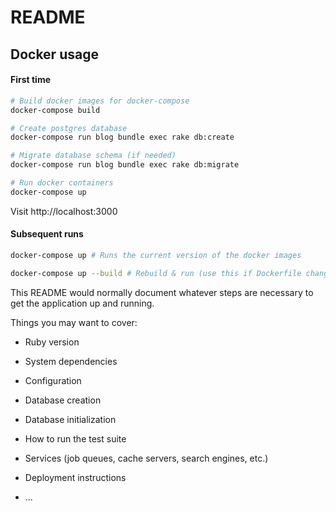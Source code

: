 # README

## Docker usage

#### First time
```bash
# Build docker images for docker-compose
docker-compose build

# Create postgres database
docker-compose run blog bundle exec rake db:create

# Migrate database schema (if needed)
docker-compose run blog bundle exec rake db:migrate

# Run docker containers
docker-compose up
```

Visit http://localhost:3000

#### Subsequent runs
```bash
docker-compose up # Runs the current version of the docker images

docker-compose up --build # Rebuild & run (use this if Dockerfile changes)
```

This README would normally document whatever steps are necessary to get the
application up and running.

Things you may want to cover:

* Ruby version

* System dependencies

* Configuration

* Database creation

* Database initialization

* How to run the test suite

* Services (job queues, cache servers, search engines, etc.)

* Deployment instructions

* ...
